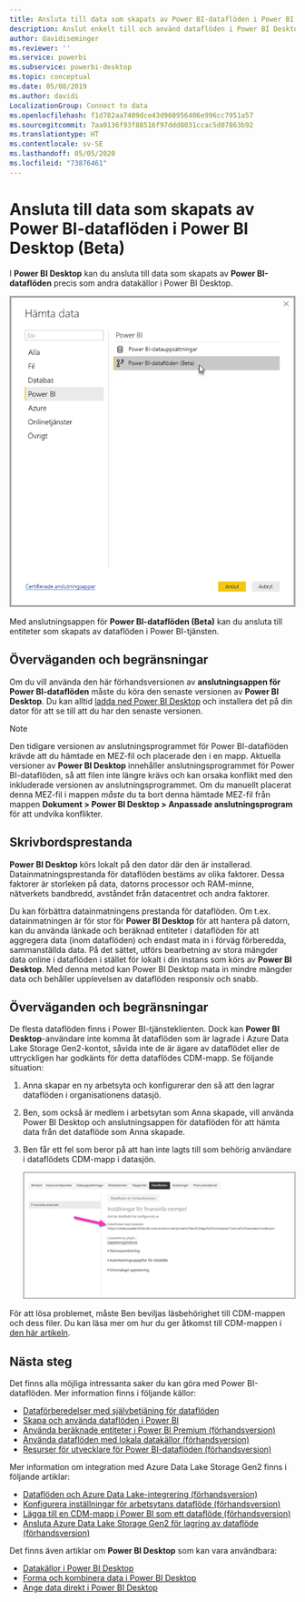 ```yaml
---
title: Ansluta till data som skapats av Power BI-dataflöden i Power BI Desktop (Beta)
description: Anslut enkelt till och använd dataflöden i Power BI Desktop
author: davidiseminger
ms.reviewer: ''
ms.service: powerbi
ms.subservice: powerbi-desktop
ms.topic: conceptual
ms.date: 05/08/2019
ms.author: davidi
LocalizationGroup: Connect to data
ms.openlocfilehash: f1d782aa7409dce43d960956406e996cc7951a57
ms.sourcegitcommit: 7aa0136f93f88516f97ddd8031ccac5d07863b92
ms.translationtype: HT
ms.contentlocale: sv-SE
ms.lasthandoff: 05/05/2020
ms.locfileid: "73876461"
---
```

# <a name="connect-to-data-created-by-power-bi-dataflows-in-power-bi-desktop-beta"></a>Ansluta till data som skapats av Power BI-dataflöden i Power BI Desktop (Beta)
I **Power BI Desktop** kan du ansluta till data som skapats av **Power BI-dataflöden** precis som andra datakällor i Power BI Desktop.

![Anslut till dataflöden](media/desktop-connect-dataflows/connect-dataflows_01.png)

Med anslutningsappen för **Power BI-dataflöden (Beta)** kan du ansluta till entiteter som skapats av dataflöden i Power BI-tjänsten. 

## <a name="considerations-and-limitations"></a>Överväganden och begränsningar

Om du vill använda den här förhandsversionen av **anslutningsappen för Power BI-dataflöden** måste du köra den senaste versionen av **Power BI Desktop**. Du kan alltid [ladda ned Power BI Desktop](desktop-get-the-desktop.md) och installera det på din dator för att se till att du har den senaste versionen.  

> [!NOTE]
> Den tidigare versionen av anslutningsprogrammet för Power BI-dataflöden krävde att du hämtade en MEZ-fil och placerade den i en mapp. Aktuella versioner av **Power BI Desktop** innehåller anslutningsprogrammet för Power BI-dataflöden, så att filen inte längre krävs och kan orsaka konflikt med den inkluderade versionen av anslutningsprogrammet. Om du manuellt placerat denna MEZ-fil i mappen *måste* du ta bort denna hämtade MEZ-fil från mappen **Dokument > Power BI Desktop > Anpassade anslutningsprogram** för att undvika konflikter. 

## <a name="desktop-performance"></a>Skrivbordsprestanda
**Power BI Desktop** körs lokalt på den dator där den är installerad. Datainmatningsprestanda för dataflöden bestäms av olika faktorer. Dessa faktorer är storleken på data, datorns processor och RAM-minne, nätverkets bandbredd, avståndet från datacentret och andra faktorer.

Du kan förbättra datainmatningens prestanda för dataflöden. Om t.ex. datainmatningen är för stor för **Power BI Desktop** för att hantera på datorn, kan du använda länkade och beräknad entiteter i dataflöden för att aggregera data (inom dataflöden) och endast mata in i förväg förberedda, sammanställda data. På det sättet, utförs bearbetning av stora mängder data online i dataflöden i stället för lokalt i din instans som körs av **Power BI Desktop**. Med denna metod kan Power BI Desktop mata in mindre mängder data och behåller upplevelsen av dataflöden responsiv och snabb.

## <a name="considerations-and-limitations"></a>Överväganden och begränsningar

De flesta dataflöden finns i Power BI-tjänsteklienten. Dock kan **Power BI Desktop**-användare inte komma åt dataflöden som är lagrade i Azure Data Lake Storage Gen2-kontot, såvida inte de är ägare av dataflödet eller de uttryckligen har godkänts för detta dataflödes CDM-mapp. Se följande situation:

1.  Anna skapar en ny arbetsyta och konfigurerar den så att den lagrar dataflöden i organisationens datasjö.
2.  Ben, som också är medlem i arbetsytan som Anna skapade, vill använda Power BI Desktop och anslutningsappen för dataflöden för att hämta data från det dataflöde som Anna skapade.
3.  Ben får ett fel som beror på att han inte lagts till som behörig användare i dataflödets CDM-mapp i datasjön.

    ![Fel när dataflödet användes](media/service-dataflows-configure-workspace-storage-settings/dataflow-storage-settings_08.jpg)

För att lösa problemet, måste Ben beviljas läsbehörighet till CDM-mappen och dess filer. Du kan läsa mer om hur du ger åtkomst till CDM-mappen i [den här artikeln](https://go.microsoft.com/fwlink/?linkid=2029121).




## <a name="next-steps"></a>Nästa steg
Det finns alla möjliga intressanta saker du kan göra med Power BI-dataflöden. Mer information finns i följande källor:

* [Dataförberedelser med självbetjäning för dataflöden](service-dataflows-overview.md)
* [Skapa och använda dataflöden i Power BI](service-dataflows-create-use.md)
* [Använda beräknade entiteter i Power BI Premium (förhandsversion)](service-dataflows-computed-entities-premium.md)
* [Använda dataflöden med lokala datakällor (förhandsversion)](service-dataflows-on-premises-gateways.md)
* [Resurser för utvecklare för Power BI-dataflöden (förhandsversion)](service-dataflows-developer-resources.md)

Mer information om integration med Azure Data Lake Storage Gen2 finns i följande artiklar:

* [Dataflöden och Azure Data Lake-integrering (förhandsversion)](service-dataflows-azure-data-lake-integration.md)
* [Konfigurera inställningar för arbetsytans dataflöde (förhandsversion)](service-dataflows-configure-workspace-storage-settings.md)
* [Lägga till en CDM-mapp i Power BI som ett dataflöde (förhandsversion)](service-dataflows-add-cdm-folder.md)
* [Ansluta Azure Data Lake Storage Gen2 för lagring av dataflöde (förhandsversion)](service-dataflows-connect-azure-data-lake-storage-gen2.md)

Det finns även artiklar om **Power BI Desktop** som kan vara användbara:

* [Datakällor i Power BI Desktop](desktop-data-sources.md)
* [Forma och kombinera data i Power BI Desktop](desktop-shape-and-combine-data.md)
* [Ange data direkt i Power BI Desktop](desktop-enter-data-directly-into-desktop.md)   

